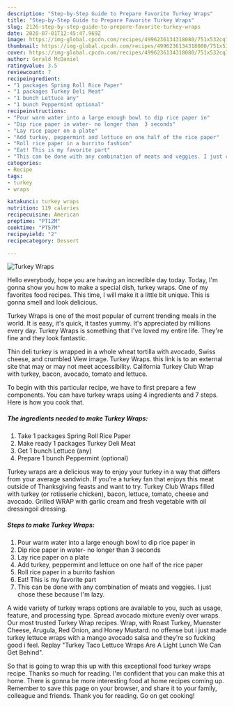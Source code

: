 ```yaml
---
description: "Step-by-Step Guide to Prepare Favorite Turkey Wraps"
title: "Step-by-Step Guide to Prepare Favorite Turkey Wraps"
slug: 2126-step-by-step-guide-to-prepare-favorite-turkey-wraps
date: 2020-07-01T12:45:47.969Z
image: https://img-global.cpcdn.com/recipes/4996236134318080/751x532cq70/turkey-wraps-recipe-main-photo.jpg
thumbnail: https://img-global.cpcdn.com/recipes/4996236134318080/751x532cq70/turkey-wraps-recipe-main-photo.jpg
cover: https://img-global.cpcdn.com/recipes/4996236134318080/751x532cq70/turkey-wraps-recipe-main-photo.jpg
author: Gerald McDaniel
ratingvalue: 3.5
reviewcount: 7
recipeingredient:
- "1 packages Spring Roll Rice Paper"
- "1 packages Turkey Deli Meat"
- "1 bunch Lettuce any"
- "1 bunch Peppermint optional"
recipeinstructions:
- "Pour warm water into a large enough bowl to dip rice paper in"
- "Dip rice paper in water- no longer than  3 seconds"
- "Lay rice paper on a plate"
- "Add turkey, peppermint and lettuce on one half of the rice paper"
- "Roll rice paper in a burrito fashion"
- "Eat! This is my favorite part"
- "This can be done with any combination of meats and veggies. I just chose these because I&#39;m lazy."
categories:
- Recipe
tags:
- turkey
- wraps

katakunci: turkey wraps 
nutrition: 119 calories
recipecuisine: American
preptime: "PT12M"
cooktime: "PT57M"
recipeyield: "2"
recipecategory: Dessert

---
```



![Turkey Wraps](https://img-global.cpcdn.com/recipes/4996236134318080/751x532cq70/turkey-wraps-recipe-main-photo.jpg)

Hello everybody, hope you are having an incredible day today. Today, I'm gonna show you how to make a special dish, turkey wraps. One of my favorites food recipes. This time, I will make it a little bit unique. This is gonna smell and look delicious.

Turkey Wraps is one of the most popular of current trending meals in the world. It is easy, it's quick, it tastes yummy. It's appreciated by millions every day. Turkey Wraps is something that I've loved my entire life. They're fine and they look fantastic.

Thin deli turkey is wrapped in a whole wheat tortilla with avocado, Swiss cheese, and crumbled View image. Turkey Wraps. this link is to an external site that may or may not meet accessibility. California Turkey Club Wrap with turkey, bacon, avocado, tomato and lettuce.


To begin with this particular recipe, we have to first prepare a few components. You can have turkey wraps using 4 ingredients and 7 steps. Here is how you cook that.

<!--inarticleads1-->

##### The ingredients needed to make Turkey Wraps:

1. Take 1 packages Spring Roll Rice Paper
1. Make ready 1 packages Turkey Deli Meat
1. Get 1 bunch Lettuce (any)
1. Prepare 1 bunch Peppermint (optional)


Turkey wraps are a delicious way to enjoy your turkey in a way that differs from your average sandwich. If you&#39;re a turkey fan that enjoys this meat outside of Thanksgiving feasts and want to try. Turkey Club Wraps filled with turkey (or rotisserie chicken), bacon, lettuce, tomato, cheese and avocado. Grilled WRAP with garlic cream and fresh vegetable with oil dressingoil dressing. 

<!--inarticleads2-->

##### Steps to make Turkey Wraps:

1. Pour warm water into a large enough bowl to dip rice paper in
1. Dip rice paper in water- no longer than  3 seconds
1. Lay rice paper on a plate
1. Add turkey, peppermint and lettuce on one half of the rice paper
1. Roll rice paper in a burrito fashion
1. Eat! This is my favorite part
1. This can be done with any combination of meats and veggies. I just chose these because I&#39;m lazy.


A wide variety of turkey wraps options are available to you, such as usage, feature, and processing type. Spread avocado mixture evenly over wraps. Our most trusted Turkey Wrap recipes. Wrap, with Roast Turkey, Muenster Cheese, Arugula, Red Onion, and Honey Mustard. no offense but i just made turkey lettuce wraps with a mango avocado salsa and they&#39;re so fucking good i feel. Replay &#34;Turkey Taco Lettuce Wraps Are A Light Lunch We Can Get Behind&#34;. 

So that is going to wrap this up with this exceptional food turkey wraps recipe. Thanks so much for reading. I'm confident that you can make this at home. There is gonna be more interesting food at home recipes coming up. Remember to save this page on your browser, and share it to your family, colleague and friends. Thank you for reading. Go on get cooking!

